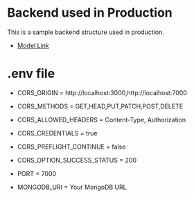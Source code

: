 # Backend used in Production

This is a sample backend structure used in production.

- [Model Link](https://app.eraser.io/workspace/ad0xaj8s4i6t4NOYkvI7?origin=share)

# .env file

- CORS_ORIGIN = http://localhost:3000,http://localhost:7000
- CORS_METHODS = GET,HEAD,PUT,PATCH,POST,DELETE
- CORS_ALLOWED_HEADERS = Content-Type, Authorization
- CORS_CREDENTIALS = true
- CORS_PREFLIGHT_CONTINUE = false
- CORS_OPTION_SUCCESS_STATUS = 200

- PORT = 7000

- MONGODB_URI = Your MongoDB URL